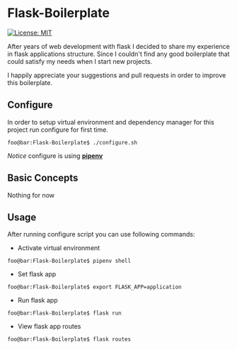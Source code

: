 # Flask-Boilerplate
[![License: MIT](https://img.shields.io/badge/License-MIT-yellow.svg)](https://opensource.org/licenses/MIT)

After years of web development with flask I decided to share my experience in flask applications structure.
Since I couldn't find any good boilerplate that could satisfy my needs when I start new projects.

I happily appreciate your suggestions and pull requests in order to improve this boilerplate.

## Configure
In order to setup virtual environment and dependency manager for this project run configure for first time.

```console
foo@bar:Flask-Boilerplate$ ./configure.sh
```

_Notice_ configure is using [**pipenv**](https://github.com/pypa/pipenv)

## Basic Concepts
Nothing for now

## Usage
After running configure script you can use following commands:

- Activate virtual environment
```console
foo@bar:Flask-Boilerplate$ pipenv shell
```

- Set flask app
```console
foo@bar:Flask-Boilerplate$ export FLASK_APP=application
```

- Run flask app
```console
foo@bar:Flask-Boilerplate$ flask run
```

- View flask app routes
```console
foo@bar:Flask-Boilerplate$ flask routes
```